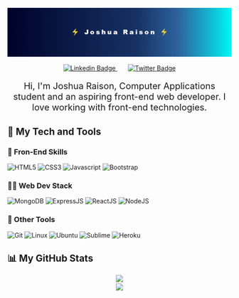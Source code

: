 <p align="center">
<img src="./assets/banner-temp1.png" alt="Banner"/>
</p>

<p align="center">
<a href="https://linkedin.com/in/joshuaraison" target="_blank">
<img src="https://img.shields.io/badge/-joshuaraison-blue?style=for-the-badge&logo=linkedin" alt="Linkedin Badge" />
</a>
&nbsp;&nbsp;&nbsp;&nbsp;&nbsp;
<a href="https://twitter.com/joshuaraison" target="_blank">
<img src="https://img.shields.io/badge/-@joshuaraison-white?style=for-the-badge&logo=twitter" alt="Twitter Badge" />
</a>
</p>



<p style="font-size:20px;text-align:center;">
Hi, I'm Joshua Raison, Computer Applications student and an aspiring front-end web developer. I love working with front-end technologies.
</p> 

## 🧰 My Tech and Tools

### 📐 Fron-End Skills

<p align="left">
<img src="https://img.shields.io/badge/-HTML5-yellow?style=for-the-badge&logo=html5" alt="HTML5"/>
<img alt="CSS3" src="https://img.shields.io/badge/-CSS3-black?style=for-the-badge&logo=css3" />
<img alt="Javascript" src="https://img.shields.io/badge/-Javascript-black?style=for-the-badge&logo=javascript" />
<img alt="Bootstrap" src="https://img.shields.io/badge/-BOOTSTRAP-white?style=for-the-badge&logo=bootstrap" />
</p>


### 👨‍💻 Web Dev Stack

<p align="left">
<img alt="MongoDB" src="https://img.shields.io/badge/-mongodb-red?style=for-the-badge&logo=mongodb" />
<img alt="ExpressJS" src="https://img.shields.io/badge/-Express.js-purple?style=for-the-badge&logo=express" />
<img alt="ReactJS" src="https://img.shields.io/badge/-REACTJS-black?style=for-the-badge&logo=react" />
<img alt="NodeJS" src="https://img.shields.io/badge/-NODE.JS-grey?style=for-the-badge&logo=node.js" />
</p>

### 🔧 Other Tools

<p align="left">
<img alt="Git" src="https://img.shields.io/badge/-git-black?style=for-the-badge&logo=git" />
<img alt="Linux" src="https://img.shields.io/badge/-linux-grey?style=for-the-badge&logo=linux" />
<img alt="Ubuntu" src="https://img.shields.io/badge/-ubuntu-black?style=for-the-badge&logo=ubuntu" />
<img alt="Sublime" src="https://img.shields.io/badge/-sublime-black?style=for-the-badge&logo=sublimetext" />
<img alt="Heroku" src="https://img.shields.io/badge/-HEROKU-violet?style=for-the-badge&logo=heroku" />
</p>


## 📊 My GitHub Stats
<p align="center">
<a href="github.com/joshuaraison">
  <img width="50%" src="https://github-readme-stats.vercel.app/api?username=joshuaraison&show_icons=true&theme=aura&include_all_commits=true&count_private=true" />
</a>
<br>
<a href="github.com/joshuaraison">
  <img width="50%" src="https://github-readme-stats.vercel.app/api/top-langs/?username=joshuaraison&layout=compact" />
</a>
</p>



<!-- <h2 style="text-align:center;">👋 Hi, I’m Joshua Raison</h2> -->

<!-- <h3>👀 I’m interested in</h3>
<ul>
	<li>Web Development</li>
	<li>Artificial Inteligence</li>
</ul>

<h3>🌱 I’m currently</h3>
<ul>
<li>A Computer Applications student</li>
<li>Learning Web Technologies.
	<ul>
		<li> MongoDB</li>
		<li> ExpressJS</li>
		<li> ReactJS</li>
		<li> NodeJS</li>
	</ul>
</li>
</ul>
	
<h3>💞️ I’m looking to</h3>
<ul>
	<li> Collaborate on Web projects to improve my skills.</li>
</ul>

<h3>📫 Reach me through</h3>
<ul>
	<li> LinkedIn (joshuaraison)</li>
	<li> Twitter (@JoshuaRaison)</li>
</ul> -->


<!-- ![Joshua's GitHub stats](https://github-readme-stats.vercel.app/api?username=joshuaraison&show_icons=true&theme=cobalt&include_all_commits=true&count_private=true)
![Top Langs](https://github-readme-stats.vercel.app/api/top-langs/?username=joshuaraison&layout=compact) -->

<!---
JoshuaRaison/JoshuaRaison is a ✨ special ✨ repository because its `README.md` (this file) appears on your GitHub profile.
You can click the Preview link to take a look at your changes.
--->
